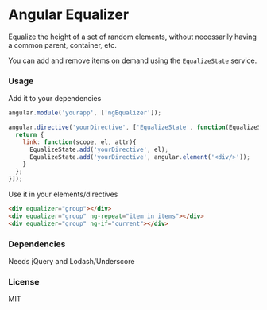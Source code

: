 Angular Equalizer
=================

Equalize the height of a set of random elements, without necessarily having a common parent, container, etc. 

You can add and remove items on demand using the `EqualizeState` service. 

### Usage

Add it to your dependencies

```js
angular.module('yourapp', ['ngEqualizer']);

angular.directive('yourDirective', ['EqualizeState', function(EqualizeState){
  return {
    link: function(scope, el, attr){
      EqualizeState.add('yourDirective', el);
      EqualizeState.add('yourDirective', angular.element('<div/>'));
    }
  };
}]);
```

Use it in your elements/directives

```html
<div equalizer="group"></div>
<div equalizer="group" ng-repeat="item in items"></div>
<div equalizer="group" ng-if="current"></div>
```

### Dependencies

Needs jQuery and Lodash/Underscore

### License 

MIT
